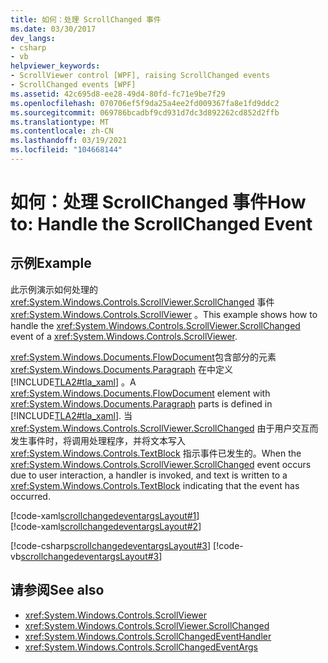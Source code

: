 ```yaml
---
title: 如何：处理 ScrollChanged 事件
ms.date: 03/30/2017
dev_langs:
- csharp
- vb
helpviewer_keywords:
- ScrollViewer control [WPF], raising ScrollChanged events
- ScrollChanged events [WPF]
ms.assetid: 42c695d8-ee28-49d4-80fd-fc71e9be7f29
ms.openlocfilehash: 070706ef5f9da25a4ee2fd009367fa8e1fd9ddc2
ms.sourcegitcommit: 069786bcadbf9cd931d7dc3d892262cd852d2ffb
ms.translationtype: MT
ms.contentlocale: zh-CN
ms.lasthandoff: 03/19/2021
ms.locfileid: "104668144"
---
```

# <a name="how-to-handle-the-scrollchanged-event"></a><span data-ttu-id="4722e-102">如何：处理 ScrollChanged 事件</span><span class="sxs-lookup"><span data-stu-id="4722e-102">How to: Handle the ScrollChanged Event</span></span>
## <a name="example"></a><span data-ttu-id="4722e-103">示例</span><span class="sxs-lookup"><span data-stu-id="4722e-103">Example</span></span>  
 <span data-ttu-id="4722e-104">此示例演示如何处理的 <xref:System.Windows.Controls.ScrollViewer.ScrollChanged> 事件 <xref:System.Windows.Controls.ScrollViewer> 。</span><span class="sxs-lookup"><span data-stu-id="4722e-104">This example shows how to handle the <xref:System.Windows.Controls.ScrollViewer.ScrollChanged> event of a <xref:System.Windows.Controls.ScrollViewer>.</span></span>  
  
 <span data-ttu-id="4722e-105"><xref:System.Windows.Documents.FlowDocument>包含部分的元素 <xref:System.Windows.Documents.Paragraph> 在中定义 [!INCLUDE[TLA2#tla_xaml](../../../includes/tla2sharptla-xaml-md.md)] 。</span><span class="sxs-lookup"><span data-stu-id="4722e-105">A <xref:System.Windows.Documents.FlowDocument> element with <xref:System.Windows.Documents.Paragraph> parts is defined in [!INCLUDE[TLA2#tla_xaml](../../../includes/tla2sharptla-xaml-md.md)].</span></span> <span data-ttu-id="4722e-106">当 <xref:System.Windows.Controls.ScrollViewer.ScrollChanged> 由于用户交互而发生事件时，将调用处理程序，并将文本写入 <xref:System.Windows.Controls.TextBlock> 指示事件已发生的。</span><span class="sxs-lookup"><span data-stu-id="4722e-106">When the <xref:System.Windows.Controls.ScrollViewer.ScrollChanged> event occurs due to user interaction, a handler is invoked, and text is written to a <xref:System.Windows.Controls.TextBlock> indicating that the event has occurred.</span></span>  
  
 [!code-xaml[scrollchangedeventargsLayout#1](~/samples/snippets/csharp/VS_Snippets_Wpf/scrollchangedeventargsLayout/CSharp/Window1.xaml#1)]  
[!code-xaml[scrollchangedeventargsLayout#2](~/samples/snippets/csharp/VS_Snippets_Wpf/scrollchangedeventargsLayout/CSharp/Window1.xaml#2)]  
  
 [!code-csharp[scrollchangedeventargsLayout#3](~/samples/snippets/csharp/VS_Snippets_Wpf/scrollchangedeventargsLayout/CSharp/Window1.xaml.cs#3)]
 [!code-vb[scrollchangedeventargsLayout#3](~/samples/snippets/visualbasic/VS_Snippets_Wpf/scrollchangedeventargsLayout/VisualBasic/Window1.xaml.vb#3)]  
  
## <a name="see-also"></a><span data-ttu-id="4722e-107">请参阅</span><span class="sxs-lookup"><span data-stu-id="4722e-107">See also</span></span>

- <xref:System.Windows.Controls.ScrollViewer>
- <xref:System.Windows.Controls.ScrollViewer.ScrollChanged>
- <xref:System.Windows.Controls.ScrollChangedEventHandler>
- <xref:System.Windows.Controls.ScrollChangedEventArgs>
